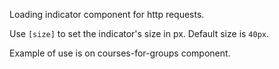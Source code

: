 Loading indicator component for http requests.

Use `[size]` to set the indicator's size in px.
Default size is `40px`. 

Example of use is on courses-for-groups component.
